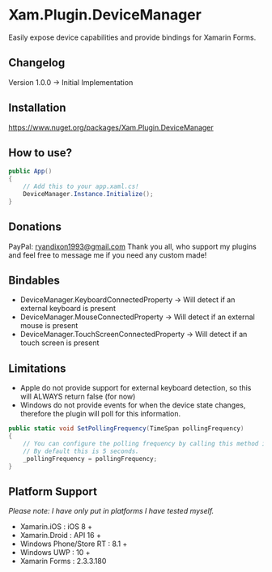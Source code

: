 # Xam.Plugin.DeviceManager
Easily expose device capabilities and provide bindings for Xamarin Forms.

## Changelog
Version 1.0.0 -> Initial Implementation

## Installation
https://www.nuget.org/packages/Xam.Plugin.DeviceManager

## How to use?
```c#
public App()
{
    // Add this to your app.xaml.cs!
    DeviceManager.Instance.Initialize();
}
```

## Donations
PayPal: ryandixon1993@gmail.com
Thank you all, who support my plugins and feel free to message me if you need any custom made!

## Bindables
* DeviceManager.KeyboardConnectedProperty -> Will detect if an external keyboard is present
* DeviceManager.MouseConnectedProperty -> Will detect if an external mouse is present
* DeviceManager.TouchScreenConnectedProperty -> Will detect if an touch screen is present

## Limitations
* Apple do not provide support for external keyboard detection, so this will ALWAYS return false (for now)
* Windows do not provide events for when the device state changes, therefore the plugin will poll for this information.
```c#
public static void SetPollingFrequency(TimeSpan pollingFrequency)
{
    // You can configure the polling frequency by calling this method in InternalDeviceManager, inside the WinRT and UWP projects
    // By default this is 5 seconds.
    _pollingFrequency = pollingFrequency;
}
```

## Platform Support
*Please note: I have only put in platforms I have tested myself.*
* Xamarin.iOS : iOS 8 +
* Xamarin.Droid : API 16 +
* Windows Phone/Store RT : 8.1 +
* Windows UWP : 10 +
* Xamarin Forms : 2.3.3.180
